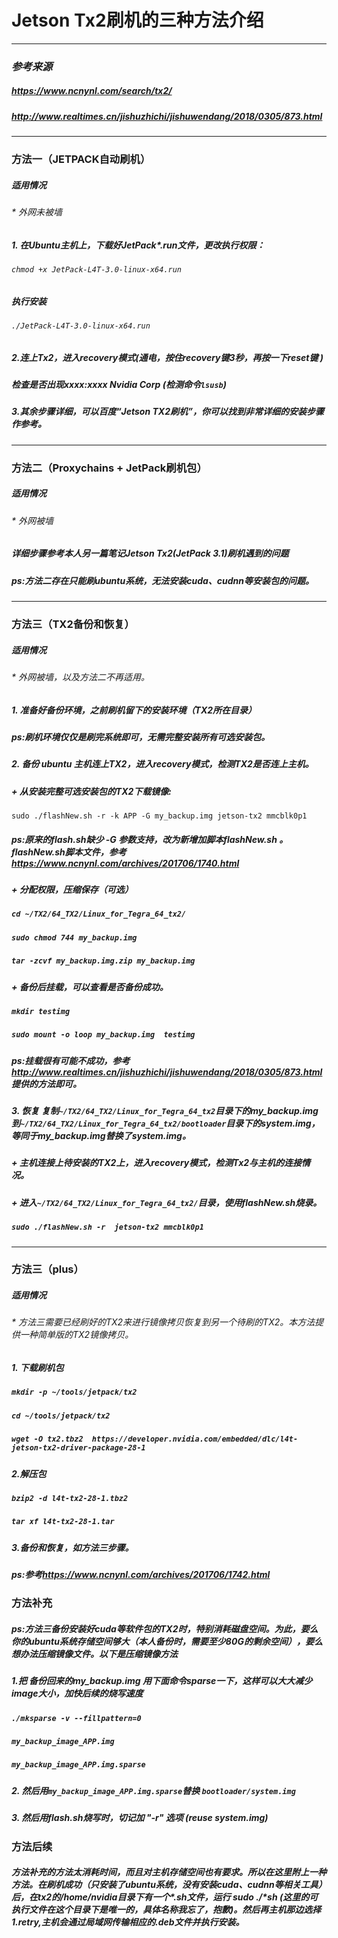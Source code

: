 # Jetson Tx2刷机的三种方法介绍

***

###  *参考来源*

##### <https://www.ncnynl.com/search/tx2/>

##### <http://www.realtimes.cn/jishuzhichi/jishuwendang/2018/0305/873.html>

***

### 方法一（JETPACK自动刷机）

##### 适用情况

###### \* 外网未被墙

##### 1. 在Ubuntu主机上，下载好JetPack*.run文件，更改执行权限：

###### `chmod +x JetPack-L4T-3.0-linux-x64.run`

##### 执行安装

###### `./JetPack-L4T-3.0-linux-x64.run`

#####  2.连上Tx2，进入recovery模式(通电，按住recovery键3秒，再按一下reset键 )

#####  检查是否出现xxxx:xxxx Nvidia Corp (检测命令`lsusb`)

##### 3.其余步骤详细，可以百度“Jetson TX2刷机”，你可以找到非常详细的安装步骤作参考。

***

### 方法二（Proxychains + JetPack刷机包）

##### 适用情况

###### \* 外网被墙

##### 详细步骤参考本人另一篇笔记*Jetson Tx2(JetPack 3.1)刷机遇到的问题*

##### ps:方法二存在只能刷ubuntu系统，无法安装cuda、cudnn等安装包的问题。

***

### 方法三（TX2备份和恢复）

##### 适用情况

###### \* 外网被墙，以及方法二不再适用。

##### 1. 准备好备份环境，之前刷机留下的安装环境（TX2所在目录）

##### ps:刷机环境仅仅是刷完系统即可，无需完整安装所有可选安装包。

##### 2. *备份* ubuntu 主机连上TX2，进入recovery模式，检测TX2是否连上主机。

##### \+ 从安装完整可选安装包的TX2下载镜像:

`sudo ./flashNew.sh -r -k APP -G my_backup.img jetson-tx2 mmcblk0p1`

##### ps:原来的flash.sh缺少 -G 参数支持，改为新增加脚本flashNew.sh 。flashNew.sh脚本文件，参考<https://www.ncnynl.com/archives/201706/1740.html>

##### \+ 分配权限，压缩保存（可选）

##### `cd ~/TX2/64_TX2/Linux_for_Tegra_64_tx2/ `

#####  `sudo chmod 744 my_backup.img`

##### `tar -zcvf my_backup.img.zip my_backup.img`

##### \+ 备份后挂载，可以查看是否备份成功。

##### `mkdir testimg`

##### `sudo mount -o loop my_backup.img  testimg`

##### ps:挂载很有可能不成功，参考<http://www.realtimes.cn/jishuzhichi/jishuwendang/2018/0305/873.html>提供的方法即可。

#####  3. *恢复* 复制`~/TX2/64_TX2/Linux_for_Tegra_64_tx2`目录下的my_backup.img到`~/TX2/64_TX2/Linux_for_Tegra_64_tx2/bootloader`目录下的system.img，等同于my_backup.img替换了system.img。

##### \+ 主机连接上待安装的TX2上，进入recovery模式，检测Tx2与主机的连接情况。

##### \+ 进入`~/TX2/64_TX2/Linux_for_Tegra_64_tx2/`目录，使用flashNew.sh烧录。

##### `sudo ./flashNew.sh -r  jetson-tx2 mmcblk0p1`

***

### 方法三（plus）

##### 适用情况

###### \* 方法三需要已经刷好的TX2来进行镜像拷贝恢复到另一个待刷的TX2。本方法提供一种简单版的TX2镜像拷贝。

##### 1. 下载刷机包

##### `mkdir -p ~/tools/jetpack/tx2 `

##### `cd ~/tools/jetpack/tx2 `

##### `wget -O tx2.tbz2  https://developer.nvidia.com/embedded/dlc/l4t-jetson-tx2-driver-package-28-1 `

##### 2.解压包

##### `bzip2 -d l4t-tx2-28-1.tbz2`

##### `tar xf l4t-tx2-28-1.tar`

##### 3.备份和恢复，如方法三步骤。

##### ps:参考<https://www.ncnynl.com/archives/201706/1742.html>

### 方法补充

##### ps:方法三备份安装好cuda等软件包的TX2时，特别消耗磁盘空间。为此，要么你的ubuntu系统存储空间够大（本人备份时，需要至少80G的剩余空间），要么想办法压缩镜像文件。以下是压缩镜像方法

##### 1.把 备份回来的my_backup.img 用下面命令sparse一下，这样可以大大减少image大小，加快后续的烧写速度

##### `./mksparse -v --fillpattern=0 `

##### `my_backup_image_APP.img`

##### `my_backup_image_APP.img.sparse`

##### 2. 然后用`my_backup_image_APP.img.sparse`替换 `bootloader/system.img`

##### 3. 然后用flash.sh烧写时，切记加  "-r" 选项 (reuse system.img)

### 方法后续

##### 方法补充的方法太消耗时间，而且对主机存储空间也有要求。所以在这里附上一种方法。在刷机成功（只安装了ubuntu系统，没有安装cuda、cudnn等相关工具）后，在tx2的/home/nvidia目录下有一个*.sh文件，运行 sudo  ./*sh (这里的可执行文件在这个目录下是唯一的，具体名称我忘了，抱歉)。然后再主机那边选择1.retry,主机会通过局域网传输相应的.deb文件并执行安装。